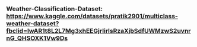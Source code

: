 ### Weather-Classification-Dataset: https://www.kaggle.com/datasets/pratik2901/multiclass-weather-dataset?fbclid=IwAR1t8L2L7Mg3xhEEGjrIirlsRzaXjbSdfUWMzwS2uvnrnG_QHSOXK1Vw9Ds
